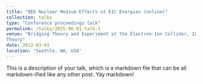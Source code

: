 ```yaml
---
title: "QED Nuclear Medium Effects at EIC Energies (online)"
collection: talks
type: "Conference proceedings talk"
permalink: /talks/2025-06-01-talk-1
venue: "Bridging Theory and Experiment at the Electron-Ion Collider, Institute for Nuclear
Theory"
date: 2012-03-01
location: "Seattle, WA, USA"
---
```


This is a description of your talk, which is a markdown file that can be all markdown-ified like any other post. Yay markdown!
